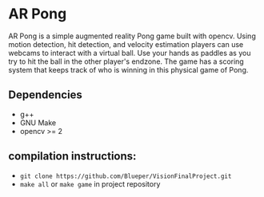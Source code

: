 # AR Pong
AR Pong is a simple augmented reality Pong game built with opencv. Using motion
detection, hit detection, and velocity estimation players can use webcams to
interact with a virtual ball. Use your hands as paddles as you try to hit the ball
in the other player's endzone. The game has a scoring system that keeps track of
who is winning in this physical game of Pong.

## Dependencies
- g++
- GNU Make
- opencv >= 2

## compilation instructions:
- `git clone https://github.com/Blueper/VisionFinalProject.git`
- `make all` or `make game` in project repository
